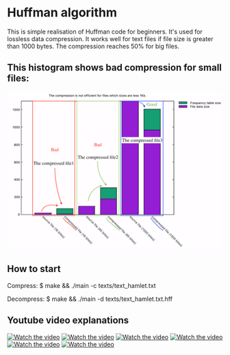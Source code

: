 # Huffman algorithm
This is simple realisation of Huffman code for beginners. It's used for lossless data compression.
It works well for text files if file size is greater than 1000 bytes. The compression reaches 50% for big files.
## This histogram shows bad compression for small files:
![Alt text](https://github.com/dariaemacs/Huffman/blob/master/png/small_files_compression.png?raw=true "Optional Title")
## How to start
Compress:   $ make && ./main -c texts/text_hamlet.txt


Decompress: $ make && ./main -d texts/text_hamlet.txt.hff


## Youtube video explanations

[![Watch the video](https://img.youtube.com/vi/AlO-US2VqFs/hqdefault.jpg)](https://youtu.be/AlO-US2VqFs)
[![Watch the video](https://img.youtube.com/vi/2U8xK_csEzY/hqdefault.jpg)](https://youtu.be/2U8xK_csEzY)
[![Watch the video](https://img.youtube.com/vi/sBUGpjp-xsc/hqdefault.jpg)](https://youtu.be/sBUGpjp-xsc)
[![Watch the video](https://img.youtube.com/vi/sEYGaeDeixc/hqdefault.jpg)](https://youtu.be/sEYGaeDeixc)
[![Watch the video](https://img.youtube.com/vi/A6Z0pDVbjuk/hqdefault.jpg)](https://youtu.be/A6Z0pDVbjuk)
[![Watch the video](https://img.youtube.com/vi/uL9-NzDEB_0/hqdefault.jpg)](https://youtu.be/uL9-NzDEB_0)
